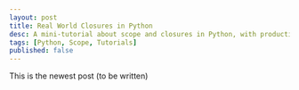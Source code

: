 ```yaml
---
layout: post
title: Real World Closures in Python
desc: A mini-tutorial about scope and closures in Python, with production examples.
tags: [Python, Scope, Tutorials]
published: false
---
```


This is the newest post (to be written)
